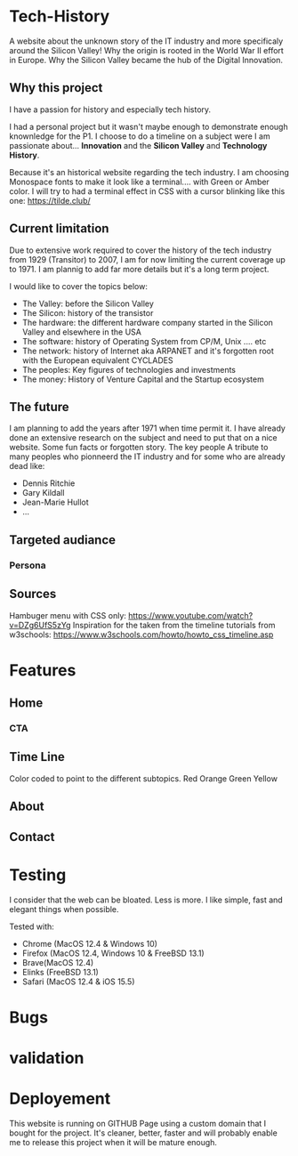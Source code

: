 # Tech-History
A website about the unknown story of the IT industry and more specificaly around the Silicon Valley!
Why the origin is rooted in the World War II effort in Europe.
Why the Silicon Valley became the hub of the Digital Innovation.

## Why this project
I have a passion for history and especially tech history.

I had a personal project but it wasn't maybe enough to demonstrate enough knownledge for the P1.
I choose to do a timeline on a subject were I am passionate about...
**Innovation** and the **Silicon Valley** and **Technology History**.

Because it's an historical website regarding the tech industry. I am choosing Monospace fonts to make it look like a terminal.... with Green or Amber color.
I will try to had a terminal effect in CSS with a cursor blinking like this one:
https://tilde.club/

## Current limitation
Due to extensive work required to cover the history of the tech industry from 1929 (Transitor) to 2007, I am for now limiting the current coverage up to 1971.
I am plannig to add far more details but it's a long term  project.

I would like to cover the topics below:

* The Valley: before the Silicon Valley
* The Silicon: history of the transistor
* The hardware: the different hardware company started in the Silicon Valley and elsewhere in the USA
* The software: history of Operating System from CP/M, Unix .... etc
* The network: history of Internet aka ARPANET and it's forgotten root with the European equivalent CYCLADES
* The peoples: Key figures of technologies and investments
* The money: History of Venture Capital and the Startup ecosystem


## The future
I am planning to add the years after 1971 when time permit it.
I have already done an extensive research on the subject and need to put that on a nice website.
Some fun facts or forgotten story.
The key people 
A tribute to many peoples who pionneerd the IT industry and for some who are already dead like:
- Dennis Ritchie
- Gary Kildall
- Jean-Marie Hullot
- ...

## Targeted audiance

### Persona

## Sources
Hambuger menu with CSS only: https://www.youtube.com/watch?v=DZg6UfS5zYg
Inspiration for the taken from the timeline tutorials from w3schools: https://www.w3schools.com/howto/howto_css_timeline.asp

# Features

## Home
### CTA

## Time Line

Color coded to point to the different subtopics. 
Red
Orange
Green
Yellow
## About

## Contact

# Testing
I consider that the web can be bloated. Less is more. I like simple, fast and elegant things when possible.

Tested with:
* Chrome (MacOS 12.4 & Windows 10)
* Firefox (MacOS 12.4, Windows 10 & FreeBSD 13.1)
* Brave(MacOS 12.4)
* Elinks (FreeBSD 13.1)
* Safari (MacOS 12.4 & iOS 15.5)

# Bugs

# validation

# Deployement
This website is running on GITHUB Page using a custom domain that I bought for the project.
It's cleaner, better, faster and will probably enable me to release this project when it will be mature enough.




